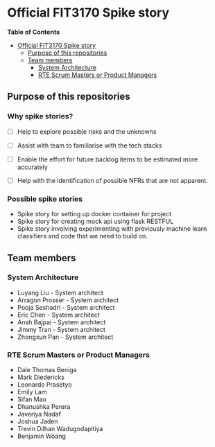 # Official FIT3170 Spike story

<!-- markdown-toc start - Don't edit this section. Run M-x markdown-toc-refresh-toc -->
**Table of Contents**

- [Official FIT3170 Spike story](#official-fit3170-spike-story)
    - [Purpose of this repositories](#purpose-of-this-repositories)
    - [Team members](#team-members)
        - [System Architecture](#system-architecture)
        - [RTE Scrum Masters or Product Managers](#rte-scrum-masters-or-product-managers)

<!-- markdown-toc end -->

## Purpose of this repositories
### Why spike stories?
  * [ ] Help to explore possible risks and the unknowns

  * [ ] Assist with team to familiarise with the tech stacks

  * [ ] Enable the effort for future backlog items to be estimated more accurately

  * [ ] Help with the identification of possible NFRs that are not apparent.

### Possible spike stories
* Spike story for setting up docker container for project
* Spike story for creating mock api using flask RESTFUL
* Spike story involving experimenting with previously machine learn classifiers and code that we need to build on.

## Team members

### System Architecture
* Luyang Liu - System architect
* Arragon Prosser - System architect
* Pooja Seshadri - System architect
* Eric Chen - System architect
* Ansh Bajpai - System architect
* Jimmy Tran - System architect
* Zhongxun Pan - System architect

### RTE Scrum Masters or Product Managers
* Dale Thomas Beniga
* Mark Diedericks
* Leonardo Prasetyo
* Emily Lam
* Sifan Mao
* Dhanushka Perera
* Javeriya Nadaf
* Joshua Jaden
* Trevin Dilhan Wadugodapitiya
* Benjamin Woang
